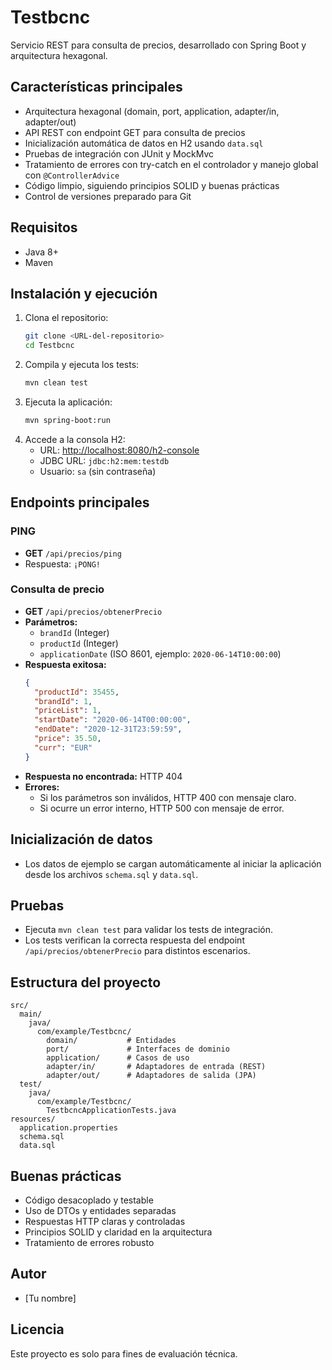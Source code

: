 
# Testbcnc

Servicio REST para consulta de precios, desarrollado con Spring Boot y arquitectura hexagonal.

## Características principales
- Arquitectura hexagonal (domain, port, application, adapter/in, adapter/out)
- API REST con endpoint GET para consulta de precios
- Inicialización automática de datos en H2 usando `data.sql`
- Pruebas de integración con JUnit y MockMvc
- Tratamiento de errores con try-catch en el controlador y manejo global con `@ControllerAdvice`
- Código limpio, siguiendo principios SOLID y buenas prácticas
- Control de versiones preparado para Git

## Requisitos
- Java 8+
- Maven

## Instalación y ejecución
1. Clona el repositorio:
   ```sh
   git clone <URL-del-repositorio>
   cd Testbcnc
   ```
2. Compila y ejecuta los tests:
   ```sh
   mvn clean test
   ```
3. Ejecuta la aplicación:
   ```sh
   mvn spring-boot:run
   ```
4. Accede a la consola H2:
   - URL: [http://localhost:8080/h2-console](http://localhost:8080/h2-console)
   - JDBC URL: `jdbc:h2:mem:testdb`
   - Usuario: `sa` (sin contraseña)

## Endpoints principales
### PING
- **GET** `/api/precios/ping`
- Respuesta: `¡PONG!`

### Consulta de precio
- **GET** `/api/precios/obtenerPrecio`
- **Parámetros:**
  - `brandId` (Integer)
  - `productId` (Integer)
  - `applicationDate` (ISO 8601, ejemplo: `2020-06-14T10:00:00`)
- **Respuesta exitosa:**
  ```json
  {
    "productId": 35455,
    "brandId": 1,
    "priceList": 1,
    "startDate": "2020-06-14T00:00:00",
    "endDate": "2020-12-31T23:59:59",
    "price": 35.50,
    "curr": "EUR"
  }
  ```
- **Respuesta no encontrada:** HTTP 404
- **Errores:**
  - Si los parámetros son inválidos, HTTP 400 con mensaje claro.
  - Si ocurre un error interno, HTTP 500 con mensaje de error.

## Inicialización de datos
- Los datos de ejemplo se cargan automáticamente al iniciar la aplicación desde los archivos `schema.sql` y `data.sql`.

## Pruebas
- Ejecuta `mvn clean test` para validar los tests de integración.
- Los tests verifican la correcta respuesta del endpoint `/api/precios/obtenerPrecio` para distintos escenarios.

## Estructura del proyecto
```
src/
  main/
    java/
      com/example/Testbcnc/
        domain/           # Entidades
        port/             # Interfaces de dominio
        application/      # Casos de uso
        adapter/in/       # Adaptadores de entrada (REST)
        adapter/out/      # Adaptadores de salida (JPA)
  test/
    java/
      com/example/Testbcnc/
        TestbcncApplicationTests.java
resources/
  application.properties
  schema.sql
  data.sql
```

## Buenas prácticas
- Código desacoplado y testable
- Uso de DTOs y entidades separadas
- Respuestas HTTP claras y controladas
- Principios SOLID y claridad en la arquitectura
- Tratamiento de errores robusto

## Autor
- [Tu nombre]

## Licencia
Este proyecto es solo para fines de evaluación técnica.

